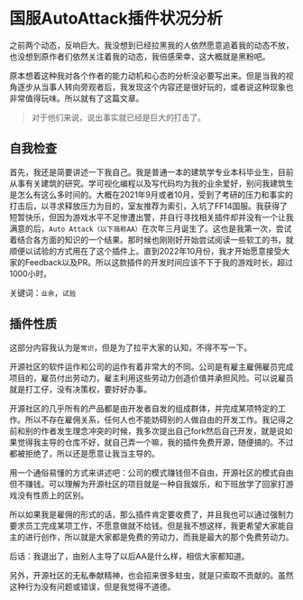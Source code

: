 # 国服AutoAttack插件状况分析

之前两个动态，反响巨大。我没想到已经拉黑我的人依然愿意追着我的动态不放，也没想到原作者们依然关注着我的动态，我倍感荣幸，这大概就是黑粉吧。

原本想着这种我对各个作者的能力动机和心态的分析没必要写出来。但是当我的视角逐步从当事人转向旁观者后，我发现这个内容还是很好玩的，或者说这种现象也非常值得玩味。所以就有了这篇文章。 

> 对于他们来说，说出事实就已经是巨大的打击了。

## 自我检查

首先，我还是简要讲述一下我自己。我是普通一本的建筑学专业本科毕业生，目前从事有关建筑的研究。学可视化编程以及写代码均为我的业余爱好，别问我建筑生是怎么有这么多时间的。大概在2021年9月或者10月，受到了考研的压力和事实的打击后，以寻求释放压力为目的，室友推荐为索引，入坑了FF14国服。我获得了短暂快乐，但因为游戏水平不足惨遭出警，并自行寻找相关插件却并没有一个让我满意的后，`Auto Attack（以下简称AA）`在次年三月诞生了。这也是我第一次，尝试着结合各方面的知识的一个结果。那时候也刚刚好开始尝试阅读一些软工的书，就顺便以试验的方式用在了这个插件上。直到2022年10月份，我才开始愿意接受大家的Feedback以及PR。所以这款插件的开发时间应该不下于我的游戏时长，超过1000小时。

关键词：`业余`，`试验`

## 插件性质

这部分内容我认为是`常识`，但是为了拉平大家的认知，不得不写一下。

开源社区的软件运作和公司的运作有着非常大的不同。公司是有雇主雇佣雇员完成项目的，雇员付出劳动力，雇主利用这些劳动力创造价值并承担风险。可以说雇员就是打工仔，没有决策权，要好好办事。

开源社区的几乎所有的产品都是由开发者自发的组成群体，并完成某项特定的工作。所以不存在雇佣关系，任何人也不能妨碍别的人做自由的开发工作。我记得之前和别的作者发生理念冲突的时候，我多次提出自己fork然后自己开发，就是说如果觉得我主导的仓库不好，就自己弄一个嘛，我的插件免费开源，随便搞的。不过都被拒绝了，所以还是愿意让我当主导的。

用一个通俗易懂的方式来讲述吧：公司的模式赚钱但不自由，开源社区的模式自由但不赚钱。可以理解为开源社区的项目就是一种自我娱乐，和下班放学了回家打游戏没有性质上的区别。

所以如果我是雇佣的形式的话，那么插件肯定要收费了，并且我也可以通过强制力要求员工完成某项工作，不愿意做就不给钱。但是我不想这样，我更希望大家能自主的进行创作，所以就是大家都是免费的劳动力，而我是最大的那个免费劳动力。

后话：我退出了，由别人主导了以后AA是什么样，相信大家都知道。

另外，开源社区的无私奉献精神，也会招来很多蛀虫，就是只索取不贡献的。虽然这种行为没有问题或错误，但是我觉得不道德。